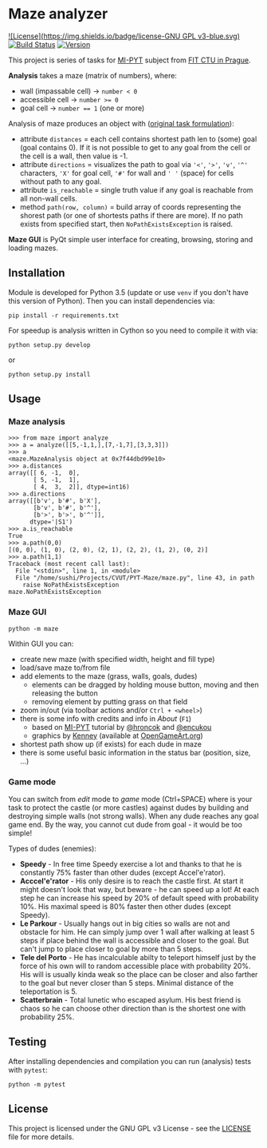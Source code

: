 # Maze analyzer

[![License](https://img.shields.io/badge/license-GNU GPL v3-blue.svg)](LICENSE)
[![Build Status](https://travis-ci.com/MarekSuchanek/maze.svg?token=XD73y3snHDycemSiHx3H&branch=master)](https://travis-ci.com/MarekSuchanek/maze)
[![Version](https://img.shields.io/badge/release-v0.4-orange.svg)](setup.py)


This project is series of tasks for [MI-PYT](https://github.com/cvut/MI-PYT) 
subject from [FIT CTU in Prague](https://fit.cvut.cz).

**Analysis** takes a maze (matrix of numbers), where:

* wall (impassable cell) -> `number < 0`
* accessible cell -> `number >= 0`
* goal cell -> `number == 1` (one or more)

Analysis of maze produces an object with ([original task formulation](https://github.com/cvut/MI-PYT/blob/master/tutorials/07_numpy.md)):

* attribute `distances` = each cell contains shortest path len to (some)
  goal (goal contains 0). If it is not possible to get to any goal from
  the cell or the cell is a wall, then value is -1.
* attribute `directions` = visualizes the path to goal via `'<'`, `'>'`,
  `'v'`, `'^'` characters, `'X'` for goal cell, `'#'` for wall and `' '` 
  (space) for cells without path to any goal.
* attribute `is_reachable` = single truth value if any goal is reachable
  from all non-wall cells.
* method `path(row, column)` = build array of coords representing the 
  shorest path (or one of shortests paths if there are more). If no path
  exists from specified start, then `NoPathExistsException` is raised.

**Maze GUI** is PyQt simple user interface for creating, browsing, 
storing and loading mazes.

## Installation

Module is developed for Python 3.5 (update or use `venv` if you don't 
have this version of Python). Then you can install dependencies via:

```
pip install -r requirements.txt
```

For speedup is analysis written in Cython so you need to compile it with
via:

```
python setup.py develop
```

or

```
python setup.py install
```

## Usage

### Maze analysis

```
>>> from maze import analyze
>>> a = analyze([[5,-1,1,],[7,-1,7],[3,3,3]])
>>> a
<maze.MazeAnalysis object at 0x7f44dbd99e10>
>>> a.distances
array([[ 6, -1,  0],
       [ 5, -1,  1],
       [ 4,  3,  2]], dtype=int16)
>>> a.directions
array([[b'v', b'#', b'X'],
       [b'v', b'#', b'^'],
       [b'>', b'>', b'^']], 
      dtype='|S1')
>>> a.is_reachable
True
>>> a.path(0,0)
[(0, 0), (1, 0), (2, 0), (2, 1), (2, 2), (1, 2), (0, 2)]
>>> a.path(1,1)
Traceback (most recent call last):
  File "<stdin>", line 1, in <module>
  File "/home/sushi/Projects/CVUT/PYT-Maze/maze.py", line 43, in path
    raise NoPathExistsException
maze.NoPathExistsException
```

### Maze GUI

```
python -m maze
```

Within GUI you can:
* create new maze (with specified width, height and fill type)
* load/save maze to/from file
* add elements to the maze (grass, walls, goals, dudes)
  * elements can be dragged by holding mouse button, moving and
    then releasing the button
  * removing element by putting grass on that field
* zoom in/out (via toolbar actions and/or `Ctrl + <wheel>`)
* there is some info with credits and info in _About_ (`F1`)
  * based on [MI-PYT](https://github.com/cvut/MI-PYT) tutorial by [@hroncok](https://github.com/hroncok) and [@encukou](https://github.com/encukou)
  * graphics by [Kenney](http://kenney.nl/) (available at [OpenGameArt.org](http://opengameart.org/users/kenney))
* shortest path show up (if exists) for each dude in maze
* there is some useful basic information in the status bar (position, 
  size, ...)

### Game mode

You can switch from _edit_ mode to _game_ mode (Ctrl+SPACE) where is your task to protect 
the castle (or more castles) against dudes by building and destroying simple walls (not 
strong walls). When any dude reaches any goal game end. By the way, you cannot cut dude from 
goal - it would be too simple!

Types of dudes (enemies):
* **Speedy** - In free time Speedy exercise a lot and thanks to that he is constantly 75% 
  faster than other dudes (except Accel'e'rator).
* **Acccel'e'rator** - His only desire is to reach the castle first. At start it might doesn't
  look that way, but beware - he can speed up a lot! At each step he can increase his speed by 
  20% of default speed with probability 10%. His maximal speed is 80% faster then other dudes 
  (except Speedy).
* **Le Parkour** - Usually hangs out in big cities so walls are not and obstacle for him. He 
  can simply jump over 1 wall after walking at least 5 steps if place behind the wall is 
  accessible and closer to the goal. But can't jump to place closer to goal by more than 5 
  steps.
* **Tele del Porto** - He has incalculable abilty to teleport himself just by the force of 
  his own will to random accessible place with probability 20%. His will is usually kinda weak so 
  the place can be closer and also farther to the goal but never closer than 5 steps. Minimal 
  distance of the teleportation is 5.
* **Scatterbrain** - Total lunetic who escaped asylum. His best friend is chaos so he can choose 
  other direction than is the shortest one with probability 25%.

## Testing

After installing dependencies and compilation you can run (analysis) 
tests with `pytest`:

```
python -m pytest
```

## License

This project is licensed under the GNU GPL v3 License - see the [LICENSE](LICENSE)
file for more details.
